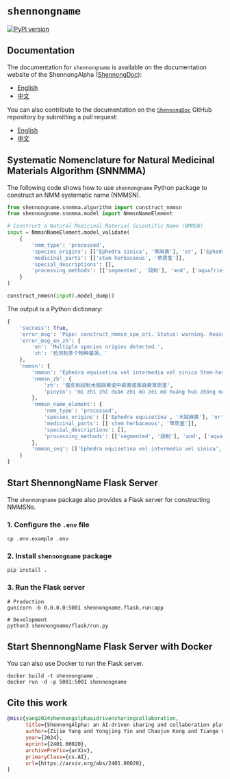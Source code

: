 # `shennongname`

[![PyPI version](https://img.shields.io/pypi/v/shennongname.svg)](https://pypi.org/project/shennongname/)

## Documentation

The documentation for `shennongname` is available on the documentation website of the ShennongAlpha ([ShennongDoc](https://shennongalpha.westlake.edu.cn/doc/)):

- [English](https://shennongalpha.westlake.edu.cn/doc/en/shennongname/)
- [中文](https://shennongalpha.westlake.edu.cn/doc/zh/shennongname/)

You can also contribute to the documentation on the [`ShennongDoc`](https://github.com/Shennong-Program/ShennongDoc) GitHub repository by submitting a pull request:

- [English](https://github.com/Shennong-Program/ShennongDoc/tree/main/doc/en/shennongname/)
- [中文](https://github.com/Shennong-Program/ShennongDoc/tree/main/doc/zh/shennongname/)

## Systematic Nomenclature for Natural Medicinal Materials Algorithm (SNNMMA)

The following code shows how to use `shennongname` Python package to construct an NMM systematic name (NMMSN).

```py
from shennongname.snnmma.algorithm import construct_nmmsn
from shennongname.snnmma.model import NmmsnNameElement

# Construct a Natural Medicinal Material Scientific Name (NMMSN)
input = NmmsnNameElement.model_validate(
    {
        'nmm_type': 'processed',
        'species_origins': [['Ephedra sinica', '草麻黄'], 'or', ['Ephedra intermedia', '中麻黄'], 'or', ['Ephedra equisetina', '木贼麻黄']],
        'medicinal_parts': [['stem herbaceous', '草质茎']],
        'special_descriptions': [],
        'processing_methods': [['segmented', '段制'], 'and', ['aquafried honey', '蜜炙制']]
    }
)

construct_nmmsn(input).model_dump()
```

The output is a Python dictionary:

```py
{
    'success': True,
    'error_msg': 'Pipe: construct_nmmsn_spe_ori. Status: warning. Reason: Multiple species origins detected.',
    'error_msg_en_zh': {
        'en': 'Multiple species origins detected.',
        'zh': '检测到多个物种基源。'
    },
    'nmmsn': {
        'nmmsn': 'Ephedra equisetina vel intermedia vel sinica Stem-herbaceous Segmented and Aquafried-honey',
        'nmmsn_zh': {
            'zh': '蜜炙制段制木贼麻黄或中麻黄或草麻黄草质茎',
            'pinyin': 'mì zhì zhì duàn zhì mù zéi má huáng huò zhōng má huáng huò cǎo má huáng cǎo zhì jīng'
        },
        'nmmsn_name_element': {
            'nmm_type': 'processed',
            'species_origins': [['Ephedra equisetina', '木贼麻黄'], 'or', ['Ephedra intermedia', '中麻黄'], 'or', ['Ephedra sinica', '草麻黄']],
            'medicinal_parts': [['stem herbaceous', '草质茎']],
            'special_descriptions': [],
            'processing_methods': [['segmented', '段制'], 'and', ['aquafried honey', '蜜炙制']]
        },
        'nmmsn_seq': [['Ephedra equisetina vel intermedia vel sinica', '木贼麻黄或中麻黄或草麻黄'], ['Stem-herbaceous', '草质茎'], ['', ''], ['Segmented and Aquafried-honey', '蜜炙制段制']]
    }
}
```

## Start ShennongName Flask Server

The `shennongname` package also provides a Flask server for constructing NMMSNs.

### 1. Configure the `.env` file

```shell
cp .env.example .env
```

### 2. Install `shennongname` package

```shell
pip install .
```

### 3. Run the Flask server

```shell
# Production
gunicorn -b 0.0.0.0:5001 shennongname.flask.run:app

# Development
python3 shennongname/flask/run.py
```

## Start ShennongName Flask Server with Docker

You can also use Docker to run the Flask server.

```shell
docker build -t shennongname .
docker run -d -p 5001:5001 shennongname
```

## Cite this work

```bibtex
@misc{yang2024shennongalphaaidrivensharingcollaboration,
      title={ShennongAlpha: an AI-driven sharing and collaboration platform for intelligent curation, acquisition, and translation of natural medicinal material knowledge}, 
      author={Zijie Yang and Yongjing Yin and Chaojun Kong and Tiange Chi and Wufan Tao and Yue Zhang and Tian Xu},
      year={2024},
      eprint={2401.00020},
      archivePrefix={arXiv},
      primaryClass={cs.AI},
      url={https://arxiv.org/abs/2401.00020}, 
}
```
